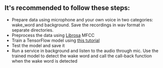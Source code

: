 ## It's recommended to follow these steps:

- Prepare data using microphone and your own voice in two categories: wake_word and background. Save the recordings in
  wav format in separate directories.
- Preprocess the data using [Librosa](https://librosa.org/) MFCC
- Train a TensorFlow model using [this tutorial](https://www.tensorflow.org/tutorials/audio/simple_audio)
- Test the model and save it
- Run a service in background and listen to the audio through mic. Use the trained model to detect the wake word and
  call the call-back function when the wake word is detected 
